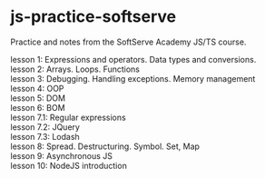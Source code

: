 # js-practice-softserve

Practice and notes from the SoftServe Academy JS/TS course.

lesson 1: Expressions and operators. Data types and conversions.<br>
lesson 2: Arrays. Loops. Functions<br>
lesson 3: Debugging. Handling exceptions. Memory management<br>
lesson 4: OOP<br>
lesson 5: DOM<br>
lesson 6: BOM<br>
lesson 7.1: Regular expressions<br>
lesson 7.2: JQuery<br>
lesson 7.3: Lodash<br>
lesson 8: Spread. Destructuring. Symbol. Set, Map<br>
lesson 9: Asynchronous JS<br>
lesson 10: NodeJS introduction<br>
